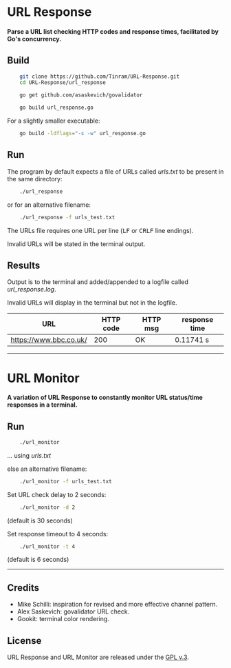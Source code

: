 
# URL Response


#### Parse a URL list checking HTTP codes and response times, facilitated by Go's concurrency.


## Build

```bash
    git clone https://github.com/Tinram/URL-Response.git
    cd URL-Response/url_response
```

```bash
    go get github.com/asaskevich/govalidator

    go build url_response.go
```

For a slightly smaller executable:

```bash
    go build -ldflags="-s -w" url_response.go
```


## Run

The program by default expects a file of URLs called *urls.txt* to be present in the same directory:

```bash
    ./url_response
```

or for an alternative filename:

```bash
    ./url_response -f urls_test.txt
```

The URLs file requires one URL per line (<kbd>LF</kbd> or <kbd>CR</kbd><kbd>LF</kbd> line endings).

Invalid URLs will be stated in the terminal output.


## Results

Output is to the terminal and added/appended to a logfile called *url_response.log*.

Invalid URLs will display in the terminal but not in the logfile.

URL | HTTP code | HTTP msg | response time |
---- | ---- | ---- | ---- |
https://www.bbc.co.uk/ | 200 | OK | 0.11741 s |


----


# URL Monitor

#### A variation of URL Response to constantly monitor URL status/time responses in a terminal.


## Run

```bash
    ./url_monitor
```

... using *urls.txt*

else an alternative filename:

```bash
    ./url_monitor -f urls_test.txt
```

Set URL check delay to 2 seconds:

```bash
    ./url_monitor -d 2
```

(default is 30 seconds)

Set response timeout to 4 seconds:

```bash
    ./url_monitor -t 4
```

(default is 6 seconds)


----


## Credits

+ Mike Schilli: inspiration for revised and more effective channel pattern.
+ Alex Saskevich: govalidator URL check.
+ Gookit: terminal color rendering.


## License

URL Response and URL Monitor are released under the [GPL v.3](https://www.gnu.org/licenses/gpl-3.0.html).
